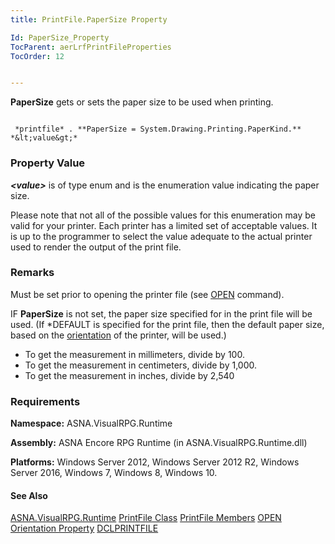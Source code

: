 ```yaml
---
title: PrintFile.PaperSize Property

Id: PaperSize_Property
TocParent: aerLrfPrintFileProperties
TocOrder: 12


---
```


**PaperSize** gets or sets the paper size to be used when printing. 

```

 *printfile* . **PaperSize = System.Drawing.Printing.PaperKind.** *&lt;value&gt;* 
```

### Property Value
***&lt;value&gt;*** is of type enum and is the enumeration value indicating the paper size. 

Please note that not all of the possible values for this enumeration may be valid for your printer. Each printer has a limited set of acceptable values. It is up to the programmer to select the value adequate to the actual printer used to render the output of the print file. 

### Remarks
Must be set prior to opening the printer file (see [OPEN](OPEN.html) command).

IF **PaperSize** is not set, the paper size specified for in the print file will be used. (If *DEFAULT is specified for the print file, then the default paper size, based on the [orientation](Orientation_Property.html) of the printer, will be used.) 

- To get the measurement in millimeters, divide by 100.
- To get the measurement in centimeters, divide by 1,000.
- To get the measurement in inches, divide by 2,540

### Requirements
**Namespace:** ASNA.VisualRPG.Runtime 

**Assembly:** ASNA Encore RPG Runtime (in ASNA.VisualRPG.Runtime.dll) 

**Platforms:** Windows Server 2012, Windows Server 2012 R2, Windows Server 2016, Windows 7, Windows 8, Windows 10. 

#### See Also
[ASNA.VisualRPG.Runtime](aerLrfRuntimeNamespace.html)
[PrintFile Class](aerLrfPrintFileClass.html)
[PrintFile Members](aerLrfPrintFileMembers.html)
[OPEN](OPEN.html)
[Orientation Property](Orientation_Property.html)
[DCLPRINTFILE](DCLPRINTFILE.html) <br /> 
